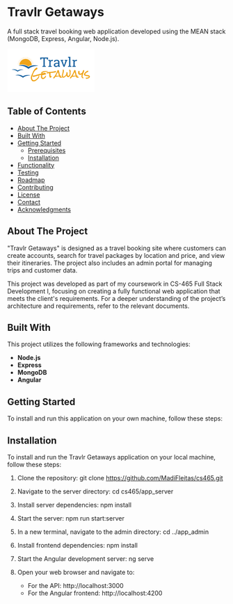 # Travlr Getaways

A full stack travel booking web application developed using the MEAN stack (MongoDB, Express, Angular, Node.js).

![Travlr Getaways Logo](https://raw.githubusercontent.com/MadiFleitas/cs465/main/public/images/logo.png)

## Table of Contents
- [About The Project](#about-the-project)
- [Built With](#built-with)
- [Getting Started](#getting-started)
  - [Prerequisites](#prerequisites)
  - [Installation](#installation)
- [Functionality](#functionality)
- [Testing](#testing)
- [Roadmap](#roadmap)
- [Contributing](#contributing)
- [License](#license)
- [Contact](#contact)
- [Acknowledgments](#acknowledgments)

## About The Project
"Travlr Getaways" is designed as a travel booking site where customers can create accounts, search for travel packages by location and price, and view their itineraries. The project also includes an admin portal for managing trips and customer data.

This project was developed as part of my coursework in CS-465 Full Stack Development I, focusing on creating a fully functional web application that meets the client's requirements. For a deeper understanding of the project’s architecture and requirements, refer to the relevant documents.

## Built With
This project utilizes the following frameworks and technologies:
- **Node.js**
- **Express**
- **MongoDB**
- **Angular**

## Getting Started
To install and run this application on your own machine, follow these steps:

## Installation
To install and run the Travlr Getaways application on your local machine, follow these steps:

1. Clone the repository:
   git clone https://github.com/MadiFleitas/cs465.git

2. Navigate to the server directory:
   cd cs465/app_server

3. Install server dependencies:
   npm install

4. Start the server:
   npm run start:server

5. In a new terminal, navigate to the admin directory:
   cd ../app_admin

6. Install frontend dependencies:
   npm install

7. Start the Angular development server:
   ng serve

8. Open your web browser and navigate to:
   - For the API: http://localhost:3000
   - For the Angular frontend: http://localhost:4200

